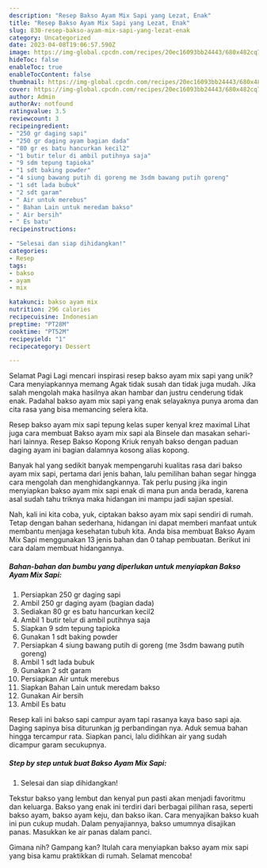 ```yaml
---
description: "Resep Bakso Ayam Mix Sapi yang Lezat, Enak"
title: "Resep Bakso Ayam Mix Sapi yang Lezat, Enak"
slug: 830-resep-bakso-ayam-mix-sapi-yang-lezat-enak
category: Uncategorized
date: 2023-04-08T19:06:57.590Z
image: https://img-global.cpcdn.com/recipes/20ec16093bb24443/680x482cq70/bakso-ayam-mix-sapi-foto-resep-utama.jpg
hideToc: false
enableToc: true
enableTocContent: false
thumbnail: https://img-global.cpcdn.com/recipes/20ec16093bb24443/680x482cq70/bakso-ayam-mix-sapi-foto-resep-utama.jpg
cover: https://img-global.cpcdn.com/recipes/20ec16093bb24443/680x482cq70/bakso-ayam-mix-sapi-foto-resep-utama.jpg
author: Admin
authorAv: notfound
ratingvalue: 3.5
reviewcount: 3
recipeingredient:
- "250 gr daging sapi"
- "250 gr daging ayam bagian dada"
- "80 gr es batu hancurkan kecil2"
- "1 butir telur di ambil putihnya saja"
- "9 sdm tepung tapioka"
- "1 sdt baking powder"
- "4 siung bawang putih di goreng me 3sdm bawang putih goreng"
- "1 sdt lada bubuk"
- "2 sdt garam"
- " Air untuk merebus"
- " Bahan Lain untuk meredam bakso"
- " Air bersih"
- " Es batu"
recipeinstructions:

- "Selesai dan siap dihidangkan!"
categories:
- Resep
tags:
- bakso
- ayam
- mix

katakunci: bakso ayam mix 
nutrition: 296 calories
recipecuisine: Indonesian
preptime: "PT28M"
cooktime: "PT52M"
recipeyield: "1"
recipecategory: Dessert

---
```



Selamat Pagi Lagi mencari inspirasi resep bakso ayam mix sapi yang unik? Cara menyiapkannya memang Agak tidak susah dan tidak juga mudah. Jika salah mengolah maka hasilnya akan hambar dan justru cenderung tidak enak. Padahal bakso ayam mix sapi yang enak selayaknya punya aroma dan cita rasa yang bisa memancing selera kita.


Resep bakso ayam mix sapi tepung kelas super kenyal krez maximal Lihat juga cara membuat Bakso ayam mix sapi ala Binsele dan masakan sehari-hari lainnya. Resep Bakso Kopong Kriuk renyah bakso dengan paduan daging ayam ini bagian dalamnya kosong alias kopong.

Banyak hal yang sedikit banyak mempengaruhi kualitas rasa dari bakso ayam mix sapi, pertama dari jenis bahan, lalu pemilihan bahan segar hingga cara mengolah dan menghidangkannya. Tak perlu pusing jika ingin menyiapkan bakso ayam mix sapi enak di mana pun anda berada, karena asal sudah tahu triknya maka hidangan ini mampu jadi sajian spesial.


Nah, kali ini kita coba, yuk, ciptakan bakso ayam mix sapi sendiri di rumah. Tetap dengan bahan sederhana, hidangan ini dapat memberi manfaat untuk membantu menjaga kesehatan tubuh kita. Anda bisa membuat Bakso Ayam Mix Sapi menggunakan 13 jenis bahan dan 0 tahap pembuatan. Berikut ini cara dalam membuat hidangannya.

<!--inarticleads1-->

##### Bahan-bahan dan bumbu yang diperlukan untuk menyiapkan Bakso Ayam Mix Sapi:

1. Persiapkan 250 gr daging sapi
1. Ambil 250 gr daging ayam (bagian dada)
1. Sediakan 80 gr es batu hancurkan kecil2
1. Ambil 1 butir telur di ambil putihnya saja
1. Siapkan 9 sdm tepung tapioka
1. Gunakan 1 sdt baking powder
1. Persiapkan 4 siung bawang putih di goreng (me 3sdm bawang putih goreng)
1. Ambil 1 sdt lada bubuk
1. Gunakan 2 sdt garam
1. Persiapkan  Air untuk merebus
1. Siapkan  Bahan Lain untuk meredam bakso
1. Gunakan  Air bersih
1. Ambil  Es batu


Resep kali ini bakso sapi campur ayam tapi rasanya kaya baso sapi aja. Daging sapinya bisa diturunkan jg perbandingan nya. Aduk semua bahan hingga tercampur rata. Siapkan panci, lalu didihkan air yang sudah dicampur garam secukupnya. 

<!--inarticleads2-->

##### Step by step untuk buat Bakso Ayam Mix Sapi:


1. Selesai dan siap dihidangkan!

Tekstur bakso yang lembut dan kenyal pun pasti akan menjadi favoritmu dan keluarga. Bakso yang enak ini terdiri dari berbagai pilihan rasa, seperti bakso ayam, bakso ayam keju, dan bakso ikan. Cara menyajikan bakso kuah ini pun cukup mudah. Dalam penyajiannya, bakso umumnya disajikan panas. Masukkan ke air panas dalam panci. 

Gimana nih? Gampang kan? Itulah cara menyiapkan bakso ayam mix sapi yang bisa kamu praktikkan di rumah. Selamat mencoba!
